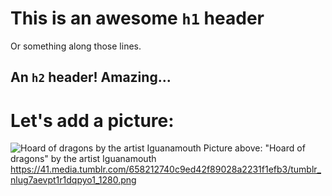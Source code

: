 # This is an awesome `h1` header
Or something along those lines.

## An `h2` header! Amazing...

# Let's add a picture:

![Hoard of dragons by the artist Iguanamouth](https://41.media.tumblr.com/658212740c9ed42f89028a2231f1efb3/tumblr_nlug7aevpt1r1dqpyo1_1280.png)
Picture above: "Hoard of dragons" by the artist Iguanamouth https://41.media.tumblr.com/658212740c9ed42f89028a2231f1efb3/tumblr_nlug7aevpt1r1dqpyo1_1280.png

